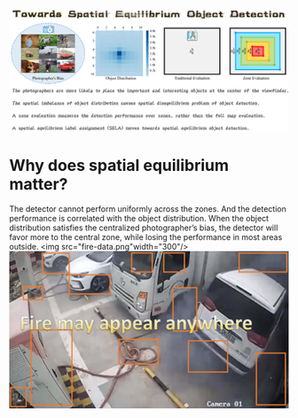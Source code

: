 <img src="flyleaf.png"/>

# Why does spatial equilibrium matter?

The detector cannot perform uniformly across the zones.
And the detection performance is correlated with the object distribution.
When the object distribution satisfies the centralized photographer’s bias, the detector will favor more to the central zone, while losing the performance in most areas outside.
<img src="fire-data.png"width="300"/>
<img src="fire.png"/>
